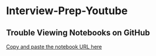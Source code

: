 # Interview-Prep-Youtube

## Trouble Viewing Notebooks on GitHub

[Copy and paste the notebook URL here](https://nbviewer.jupyter.org)

